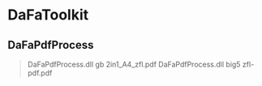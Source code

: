 # DaFaToolkit

## DaFaPdfProcess
> DaFaPdfProcess.dll gb 2in1_A4_zfl.pdf
> DaFaPdfProcess.dll big5 zfl-pdf.pdf